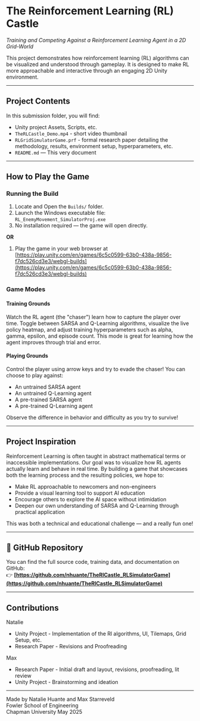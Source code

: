 # The Reinforcement Learning (RL) Castle 

*Training and Competing Against a Reinforcement Learning Agent in a 2D Grid-World*

This project demonstrates how reinforcement learning (RL) algorithms can be visualized and understood through gameplay. It is designed to make RL more approachable and interactive through an engaging 2D Unity environment.

---

## Project Contents

In this submission folder, you will find:

- Unity project Assets, Scripts, etc.
- `TheRLCastle_Demo.mp4` - short video thumbnail
- `RLGridSimulatorGame.prf` - formal research paper detailing the methodology, results, environment setup, hyperparameters, etc. 
- `README.md` — This very document 

---

## How to Play the Game

### Running the Build

1. Locate and Open the `Builds/` folder.
2. Launch the Windows executable file: `RL_EnemyMovement_SimulatorProj.exe` 
3. No installation required — the game will open directly.

**OR** 

1. Play the game in your web browser at [https://play.unity.com/en/games/6c5c0599-63b0-438a-9856-f7dc526cd3e3/webgl-builds](https://play.unity.com/en/games/6c5c0599-63b0-438a-9856-f7dc526cd3e3/webgl-builds)

### Game Modes

#### **Training Grounds**  
Watch the RL agent (the "chaser") learn how to capture the player over time. Toggle between SARSA and Q-Learning algorithms, visualize the live policy heatmap, and adjust training hyperparameters such as alpha, gamma, epsilon, and episode count. This mode is great for learning how the agent improves through trial and error.

#### **Playing Grounds**  
Control the player using arrow keys and try to evade the chaser! You can choose to play against:
- An untrained SARSA agent
- An untrained Q-Learning agent
- A pre-trained SARSA agent
- A pre-trained Q-Learning agent

Observe the difference in behavior and difficulty as you try to survive!

---

## Project Inspiration

Reinforcement Learning is often taught in abstract mathematical terms or inaccessible implementations. Our goal was to visualize how RL agents actually learn and behave in real time. By building a game that showcases both the learning process and the resulting policies, we hope to:

- Make RL approachable to newcomers and non-engineers
- Provide a visual learning tool to support AI education
- Encourage others to explore the AI space without intimidation
- Deepen our own understanding of SARSA and Q-Learning through practical application

This was both a technical and educational challenge — and a really fun one!

---

## 🔗 GitHub Repository

You can find the full source code, training data, and documentation on GitHub:  
👉 **[https://github.com/nhuante/TheRlCastle_RLSimulatorGame](https://github.com/nhuante/TheRlCastle_RLSimulatorGame)**

---

## Contributions

Natalie 
- Unity Project - Implementation of the Rl algorithms, UI, Tilemaps, Grid Setup, etc. 
- Research Paper - Revisions and Proofreading

Max 
- Research Paper - Initial draft and layout, revisions, proofreading, lit review 
- Unity Project - Brainstorming and ideation

---

Made by Natalie Huante and Max Starreveld  
Fowler School of Engineering  
Chapman University
May 2025
